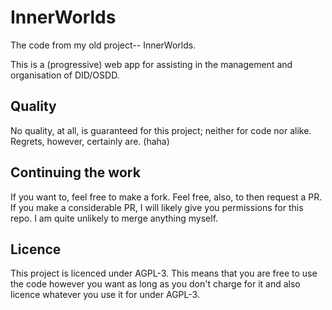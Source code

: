 # InnerWorlds
The code from my old project-- InnerWorlds.

This is a (progressive) web app for assisting in the management and organisation of DID/OSDD.

## Quality
No quality, at all, is guaranteed for this project; neither for code nor alike. Regrets, however, certainly are. (haha)

## Continuing the work
If you want to, feel free to make a fork.
Feel free, also, to then request a PR. If you make a considerable PR, I will likely give you permissions for this repo.
I am quite unlikely to merge anything myself.

## Licence
This project is licenced under AGPL-3. This means that you are free to use the code however you want as long as you don't charge for it and also licence whatever you use it for under AGPL-3.
